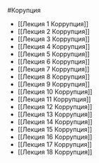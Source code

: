 #Корупция 
- [[Лекция 1 Коррупция]]
- [[Лекция 2 Коррупция]]
- [[Лекция 3 Коррупция]]
- [[Лекция 4 Коррупция]]
- [[Лекция 5 Коррупция]]
- [[Лекция 6 Коррупция]]
- [[Лекция 7 Коррупция]]
- [[Лекция 8 Коррупция]]
- [[Лекция 9 Коррупция]]
- [[Лекция 10 Коррупция]]
- [[Лекция 11 Коррупция]]
- [[Лекция 12 Коррупция]]
- [[Лекция 13 Коррупция]]
- [[Лекция 14 Коррупция]]
- [[Лекция 15 Коррупция]]
- [[Лекция 16 Коррупция]]
- [[Лекция 17 Коррупция]]
- [[Лекция 18 Коррупция]]